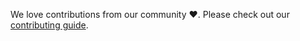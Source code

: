 We love contributions from our community ❤️. Please check out our [contributing guide](https://cocoindex.io/docs/about/contributing).
